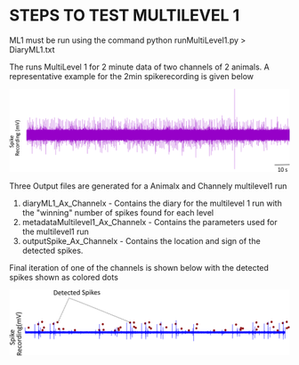 # STEPS TO TEST MULTILEVEL 1

ML1 must be run using the command
        python runMultiLevel1.py > DiaryML1.txt
        
The runs MultiLevel 1 for 2 minute data of two channels of 2 animals. 
A representative example for the 2min spikerecording is given below

![](../Animals/Example_Plots/representative_2min_recording.png)

Three Output files are generated for a Animalx and Channely multilevel1 run
1. diaryML1_Ax_Channelx - Contains the diary for the multilevel 1 run with the "winning" number of spikes found for each level
2. metadataMultilevel1_Ax_Channelx - Contains the parameters used for the multilevel1 run
3. outputSpike_Ax_Channelx - Contains the location and sign of the detected spikes.

Final iteration of one of the channels is shown below with the detected spikes shown as colored dots

![](./Example_plots/one_iteration.png)

